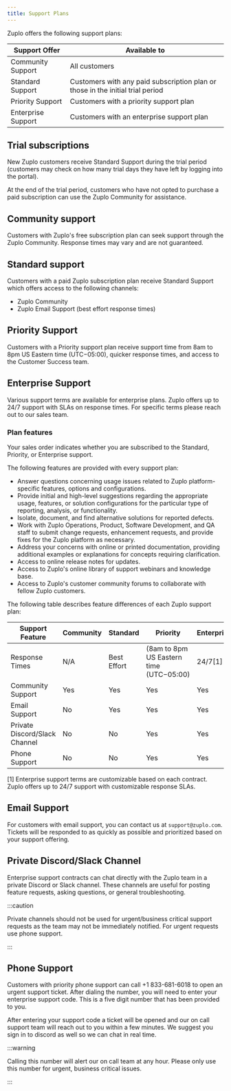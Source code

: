 ```yaml
---
title: Support Plans
---
```


Zuplo offers the following support plans:

| Support Offer      | Available to                                                                   |
| ------------------ | ------------------------------------------------------------------------------ |
| Community Support  | All customers                                                                  |
| Standard Support   | Customers with any paid subscription plan or those in the initial trial period |
| Priority Support   | Customers with a priority support plan                                         |
| Enterprise Support | Customers with an enterprise support plan                                      |

## Trial subscriptions

New Zuplo customers receive Standard Support during the trial period (customers
may check on how many trial days they have left by logging into the portal).

At the end of the trial period, customers who have not opted to purchase a paid
subscription can use the Zuplo Community for assistance.

## Community support

Customers with Zuplo's free subscription plan can seek support through the Zuplo
Community. Response times may vary and are not guaranteed.

## Standard support

Customers with a paid Zuplo subscription plan receive Standard Support which
offers access to the following channels:

- Zuplo Community
- Zuplo Email Support (best effort response times)

## Priority Support

Customers with a Priority support plan receive support time from 8am to 8pm US
Eastern time (UTC−05:00), quicker response times, and access to the Customer
Success team.

## Enterprise Support

Various support terms are available for enterprise plans. Zuplo offers up to
24/7 support with SLAs on response times. For specific terms please reach out to
our sales team.

### Plan features

Your sales order indicates whether you are subscribed to the Standard, Priority,
or Enterprise support.

The following features are provided with every support plan:

- Answer questions concerning usage issues related to Zuplo platform-specific
  features, options and configurations.
- Provide initial and high-level suggestions regarding the appropriate usage,
  features, or solution configurations for the particular type of reporting,
  analysis, or functionality.
- Isolate, document, and find alternative solutions for reported defects.
- Work with Zuplo Operations, Product, Software Development, and QA staff to
  submit change requests, enhancement requests, and provide fixes for the Zuplo
  platform as necessary.
- Address your concerns with online or printed documentation, providing
  additional examples or explanations for concepts requiring clarification.
- Access to online release notes for updates.
- Access to Zuplo's online library of support webinars and knowledge base.
- Access to Zuplo's customer community forums to collaborate with fellow Zuplo
  customers.

The following table describes feature differences of each Zuplo support plan:

| Support Feature               | Community | Standard    | Priority                                | Enterprise |
| ----------------------------- | --------- | ----------- | --------------------------------------- | ---------- |
| Response Times                | N/A       | Best Effort | (8am to 8pm US Eastern time (UTC−05:00) | 24/7[1]    |
| Community Support             | Yes       | Yes         | Yes                                     | Yes        |
| Email Support                 | No        | Yes         | Yes                                     | Yes        |
| Private Discord/Slack Channel | No        | No          | Yes                                     | Yes        |
| Phone Support                 | No        | No          | Yes                                     | Yes        |

[1] Enterprise support terms are customizable based on each contract. Zuplo
offers up to 24/7 support with customizable response SLAs.

## Email Support

For customers with email support, you can contact us at `support@zuplo.com`.
Tickets will be responded to as quickly as possible and prioritized based on
your support offering.

## Private Discord/Slack Channel

Enterprise support contracts can chat directly with the Zuplo team in a private
Discord or Slack channel. These channels are useful for posting feature
requests, asking questions, or general troubleshooting.

:::caution

Private channels should not be used for urgent/business critical support
requests as the team may not be immediately notified. For urgent requests use
phone support.

:::

## Phone Support

Customers with priority phone support can call +1 833-681-6018 to open an urgent
support ticket. After dialing the number, you will need to enter your enterprise
support code. This is a five digit number that has been provided to you.

After entering your support code a ticket will be opened and our on call support
team will reach out to you within a few minutes. We suggest you sign in to
discord as well so we can chat in real time.

:::warning

Calling this number will alert our on call team at any hour. Please only use
this number for urgent, business critical issues.

:::
